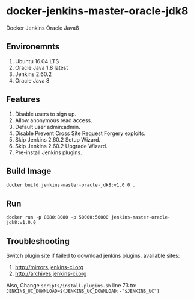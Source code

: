 # docker-jenkins-master-oracle-jdk8

Docker Jenkins Oracle Java8

## Environemnts

1. Ubuntu 16.04 LTS
2. Oracle Java 1.8 latest
3. Jenkins 2.60.2
4. Oracle Java 8

## Features

1. Disable users to sign up.
2. Allow anonymous read access.
3. Default user admin:admin.
4. Disable Prevent Cross Site Request Forgery exploits.
5. Skip Jenkins 2.60.2 Setup Wizard.
6. Skip Jenkins 2.60.2 Upgrade Wizard.
7. Pre-install Jenkins plugins.

## Build Image

```shell
docker build jenkins-master-oracle-jdk8:v1.0.0 .
```

## Run

```shell
docker run -p 8080:8080 -p 50000:50000 jenkins-master-oracle-jdk8:v1.0.0
```

## Troubleshooting

Switch plugin site if failed to download jenkins plugins, available sites:

1. http://mirrors.jenkins-ci.org
2. http://archives.jenkins-ci.org

Also, Change `scripts/install-plugins.sh` line 73 to: `JENKINS_UC_DOWNLOAD=${JENKINS_UC_DOWNLOAD:-"$JENKINS_UC"}`
